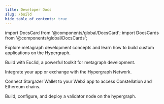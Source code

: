 ```yaml
---
title: Developer Docs
slug: /build
hide_table_of_contents: true
---
```


import DocsCard from '@components/global/DocsCard';
import DocsCards from '@components/global/DocsCards';

<head>
  <style>{`
    :root {
      --doc-item-container-width: 60rem;
    }
    .theme-edit-this-page { display: none; }
  `}</style>
</head>

<intro-end />

<DocsCards>
  <DocsCard header="Build a Metagraph" href="/metagraphs" img="/img/home/state-channel.jpg">
    <p>Explore metagraph development concepts and learn how to build custom applications on the Hypergraph.</p>
  </DocsCard>

  <DocsCard header="Euclid SDK" href="/sdk" img="/img/home/community.jpg">
    <p>Build with Euclid, a powerful toolkit for metagraph development.</p>
  </DocsCard>
  <DocsCard header="Network APIs" href="/hypergraph/architecture" img="/img/home/state-channel.jpg">
    <p>Integrate your app or exchange with the Hypergraph Network.</p>
  </DocsCard>
  <DocsCard header="Integrate Stargazer Wallet" href="/stargazer" img="/img/home/stargazer.jpg">
    <p>Connect Stargazer Wallet to your Web3 app to access Constellation and Ethereum chains.</p>
  </DocsCard>
  <DocsCard header="Run a Validator Node" href="/validate" img="/img/home/community.jpg">
    <p>Build, configure, and deploy a validator node on the hypergraph.</p>
  </DocsCard>
</DocsCards>

